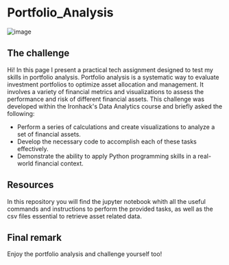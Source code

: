 # Portfolio_Analysis
![image](https://github.com/user-attachments/assets/b17fe46f-81b1-4437-9865-d0299ee2ce5b)

## The challenge

Hi! In this page I present a practical tech assignment designed to test my skills in portfolio analysis. Portfolio analysis is a systematic way to evaluate investment portfolios to optimize asset allocation and management. It involves a variety of financial metrics and visualizations to assess the performance and risk of different financial assets.
This challenge was developed within the Ironhack's Data Analytics course and briefly asked the following:

- Perform a series of calculations and create visualizations to analyze a set of financial assets.
- Develop the necessary code to accomplish each of these tasks effectively.
- Demonstrate the ability to apply Python programming skills in a real-world financial context.

## Resources
In this repository you will find the jupyter notebook whith all the useful commands and instructions to perform the provided tasks, as well as the csv files essential to retrieve asset related data.

## Final remark
Enjoy the portfolio analysis and challenge yourself too!
